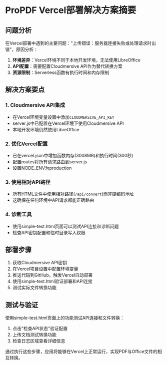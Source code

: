 # ProPDF Vercel部署解决方案摘要

## 问题分析

在Vercel部署中遇到的主要问题："上传错误：服务器连接失败或处理请求时出错"，原因分析：

1. **环境差异**：Vercel环境不同于本地开发环境，无法使用LibreOffice
2. **API配置**：需要配置Cloudmersive API作为替代转换方案
3. **资源限制**：Serverless函数有执行时间和内存限制

## 解决方案要点

### 1. Cloudmersive API集成

- 在Vercel环境变量设置中添加`CLOUDMERSIVE_API_KEY`
- server.js中已配置在Vercel环境下使用Cloudmersive API
- 本地开发环境仍然使用LibreOffice

### 2. 优化Vercel配置

- 已在vercel.json中增加函数内存(3008MB)和执行时间(300秒)
- 配置routes将所有请求路由到server.js
- 设置NODE_ENV为production

### 3. 使用相对API路径

- 所有HTML文件中使用相对路径(`/api/convert`)而非硬编码地址
- 这确保在任何环境中API请求都能正确路由

### 4. 诊断工具

- 使用simple-test.html页面可以测试API连接和诊断问题
- 检查API密钥配置和临时目录写入权限

## 部署步骤

1. 获取Cloudmersive API密钥
2. 在Vercel项目设置中配置环境变量
3. 推送代码到GitHub，触发Vercel自动部署
4. 使用simple-test.html验证部署和API连接
5. 测试实际文件转换功能

## 测试与验证

使用simple-test.html页面上的功能测试API连接和文件转换：

1. 点击"检查API状态"验证配置
2. 上传文档测试转换功能
3. 检查日志区域查看详细信息

通过执行这些步骤，应用将能够在Vercel上正常运行，实现PDF与Office文件的相互转换。 